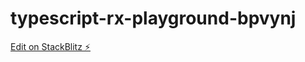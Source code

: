 # typescript-rx-playground-bpvynj

[Edit on StackBlitz ⚡️](https://stackblitz.com/edit/typescript-rx-playground-bpvynj)